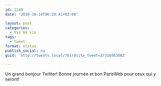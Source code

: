 ```yaml
---
id: 1240
date: '2010-10-14T06:20:41+02:00'

layout: post
categories:
  - Vis ma vie
tags:
  - tweet
format: status
publish_social: no
guid: 'http://tweets.local/?birdsite_tweet=27316863082'

---
```


Un grand bonjour Twitter! Bonne journée et bon ParisWeb pour ceux qui y seront!